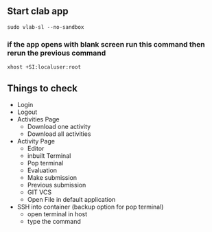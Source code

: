 ## Start clab app
`sudo vlab-sl --no-sandbox`
### if the app opens with blank screen run this command then rerun the previous command
`xhost +SI:localuser:root`

## Things to check
- Login
- Logout
- Activities Page							
  - Download one activity
  - Download all activities
- Activity Page	
  - Editor
  - inbuilt Terminal
  - Pop terminal
  - Evaluation
  - Make submission
  - Previous submission
  - GIT VCS
  - Open File in default application
- SSH into container (backup option for pop terminal)
  - open terminal in host
  - type the command 
